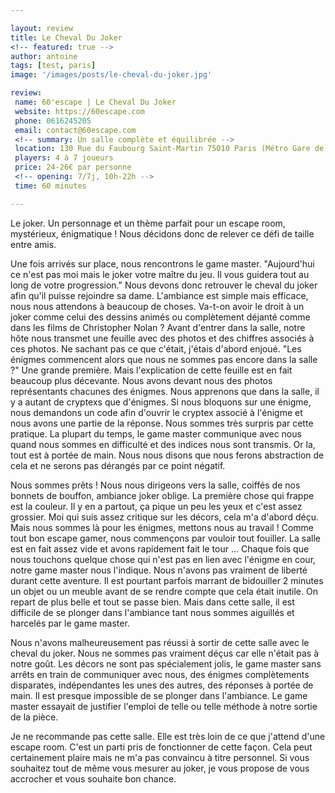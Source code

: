 ```yaml
---

layout: review
title: Le Cheval Du Joker
<!-- featured: true -->
author: antoine
tags: [test, paris]
image: '/images/posts/le-cheval-du-joker.jpg'

review: 
 name: 60'escape | Le Cheval Du Joker
 website: https://60escape.com
 phone: 0616245205
 email: contact@60escape.com
 <!-- summary: Un salle complète et équilibrée -->
 location: 130 Rue du Faubourg Saint-Martin 75010 Paris (Métro Gare de l’Est)
 players: 4 à 7 joueurs
 price: 24-26€ par personne
 <!-- opening: 7/7j, 10h-22h -->
 time: 60 minutes

---
```


Le joker. Un personnage et un thème parfait pour un escape room, mystérieux, énigmatique ! Nous décidons donc de relever ce défi de taille entre amis.

Une fois arrivés sur place, nous rencontrons le game master. "Aujourd'hui ce n'est pas moi mais le joker votre maître du jeu. Il vous guidera tout au long de votre progression." Nous devons donc retrouver le cheval du joker afin qu'il puisse rejoindre sa dame. L'ambiance est simple mais efficace, nous nous attendons à beaucoup de choses. Va-t-on avoir le droit à un joker comme celui des dessins animés ou complètement déjanté comme dans les films de Christopher Nolan ? Avant d'entrer dans la salle, notre hôte nous transmet une feuille avec des photos et des chiffres associés à ces photos. Ne sachant pas ce que c'était, j'étais d'abord enjoué. "Les énigmes commencent alors que nous ne sommes pas encore dans la salle ?" Une grande première. Mais l'explication de cette feuille est en fait beaucoup plus décevante. Nous avons devant nous des photos représentants chacunes des énigmes. Nous apprenons que dans la salle, il y a autant de cryptexs que d'énigmes. Si nous bloquons sur une énigme, nous demandons un code afin d'ouvrir le cryptex associé à l'énigme et nous avons une partie de la réponse. Nous sommes très surpris par cette pratique. La plupart du temps, le game master communique avec nous quand nous sommes en difficulté et des indices nous sont transmis. Or la, tout est à portée de main. Nous nous disons que nous ferons abstraction de cela et ne serons pas dérangés par ce point négatif.

Nous sommes prêts ! Nous nous dirigeons vers la salle, coiffés de nos bonnets de bouffon, ambiance joker oblige. La première chose qui frappe est la couleur. Il y en a partout, ça pique un peu les yeux et c'est assez grossier. Moi qui suis assez critique sur les décors, cela m'a d'abord déçu. Mais nous sommes là pour les énigmes, mettons nous au travail ! Comme tout bon escape gamer, nous commençons par vouloir tout fouiller. La salle est en fait assez vide et avons rapidement fait le tour ... Chaque fois que nous touchons quelque chose qui n'est pas en lien avec l'énigme en cour, notre game master nous l'indique. Nous n'avons pas vraiment de liberté durant cette aventure. Il est pourtant parfois marrant de bidouiller 2 minutes un objet ou un meuble avant de se rendre compte que cela était inutile. On repart de plus belle et tout se passe bien. Mais dans cette salle, il est difficile de se plonger dans l'ambiance tant nous sommes aiguillés et harcelés par le game master.

Nous n'avons malheureusement pas réussi à sortir de cette salle avec le cheval du joker. Nous ne sommes pas vraiment déçus car elle n'était pas à notre goût. Les décors ne sont pas spécialement jolis, le game master sans arrêts en train de communiquer avec nous, des énigmes complètements disparates, indépendantes les unes des autres, des réponses à portée de main. Il est presque impossible de se plonger dans l'ambiance. Le game master essayait de justifier l'emploi de telle ou telle méthode à notre sortie de la pièce.

Je ne recommande pas cette salle. Elle est très loin de ce que j'attend d'une escape room. C'est un parti pris de fonctionner de cette façon. Cela peut certainement plaire mais ne m'a pas convaincu à titre personnel. Si vous souhaitez tout de même vous mesurer au joker, je vous propose de vous accrocher et vous souhaite bon chance.